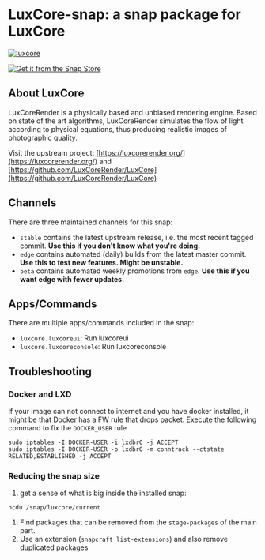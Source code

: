 # LuxCore-snap: a snap package for LuxCore

[![luxcore](https://snapcraft.io/luxcore/badge.svg)](https://snapcraft.io/luxcore)

[![Get it from the Snap Store](https://snapcraft.io/static/images/badges/en/snap-store-black.svg)](https://snapcraft.io/luxcore)

## About LuxCore

LuxCoreRender is a physically based and unbiased rendering engine. Based on state of the art algorithms, LuxCoreRender simulates the flow of light according to physical equations, thus producing realistic images of photographic quality.

Visit the upstream project: [https://luxcorerender.org/](https://luxcorerender.org/) and [https://github.com/LuxCoreRender/LuxCore](https://github.com/LuxCoreRender/LuxCore)

## Channels

There are three maintained channels for this snap:

- `stable` contains the latest upstream release, i.e. the most recent tagged commit. **Use this if you don't know what you're doing.**
- `edge` contains automated (daily) builds from the latest master commit. **Use this to test new features. Might be unstable.**
- `beta` contains automated weekly promotions from `edge`. **Use this if you want edge with fewer updates.**

## Apps/Commands

There are multiple apps/commands included in the snap:

- `luxcore.luxcoreui`: Run luxcoreui
- `luxcore.luxcoreconsole`: Run luxcoreconsole

## Troubleshooting

### Docker and LXD

If your image can not connect to internet and you have docker installed, it might be that Docker has a FW rule that drops packet. Execute the following command to fix the `DOCKER_USER` rule

```shell
sudo iptables -I DOCKER-USER -i lxdbr0 -j ACCEPT
sudo iptables -I DOCKER-USER -o lxdbr0 -m conntrack --ctstate RELATED,ESTABLISHED -j ACCEPT
```

### Reducing the snap size

1. get a sense of what is big inside the installed snap:

```shell
ncdu /snap/luxcore/current
```

1. Find packages that can be removed from the `stage-packages` of the main part.
1. Use an extension (`snapcraft list-extensions`) and also remove duplicated packages
